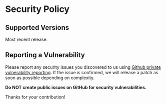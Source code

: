 # Security Policy

## Supported Versions

Most recent release.

## Reporting a Vulnerability

Please report any security issues you discovered to us using [Github private vulnerability reporting](https://github.com/RARgames/4gaBoards/security). If the issue is confirmed, we will release a patch as soon as possible depending on complexity.

**Do NOT create public issues on GitHub for security vulnerabilities.**

Thanks for your contribution!
